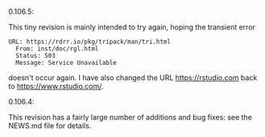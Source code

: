 0.106.5:

This tiny revision is mainly intended to try again, hoping
the transient error  

    URL: https://rdrr.io/pkg/tripack/man/tri.html
      From: inst/doc/rgl.html
      Status: 503
      Message: Service Unavailable
    
doesn't occur again.  I have also changed the URL 
https://rstudio.com back to https://www.rstudio.com/.


0.106.4:

This revision has a fairly large number of additions and
bug fixes:  see the NEWS.md file for details.